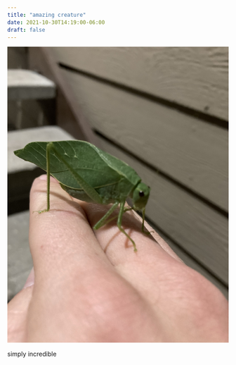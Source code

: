 ```yaml
---
title: "amazing creature"
date: 2021-10-30T14:19:00-06:00
draft: false
---
```


![leaf bug](/images/D2289985-4706-488B-AFDD-3322189EBF77.jpeg)

simply incredible 
